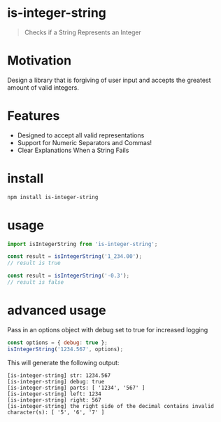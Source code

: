 # is-integer-string
> Checks if a String Represents an Integer

# Motivation
Design a library that is forgiving of user input and accepts the greatest amount of valid integers.

# Features
- Designed to accept all valid representations
- Support for Numeric Separators and Commas!
- Clear Explanations When a String Fails

# install
```bash
npm install is-integer-string
```

# usage
```js
import isIntegerString from 'is-integer-string';

const result = isIntegerString('1_234.00');
// result is true

const result = isIntegerString('-0.3');
// result is false
```

# advanced usage
Pass in an options object with debug set to true for increased logging
```js
const options = { debug: true };
isIntegerString('1234.567', options);
```
This will generate the following output:
```
[is-integer-string] str: 1234.567
[is-integer-string] debug: true
[is-integer-string] parts: [ '1234', '567' ]
[is-integer-string] left: 1234
[is-integer-string] right: 567
[is-integer-string] the right side of the decimal contains invalid character(s): [ '5', '6', '7' ]
```

